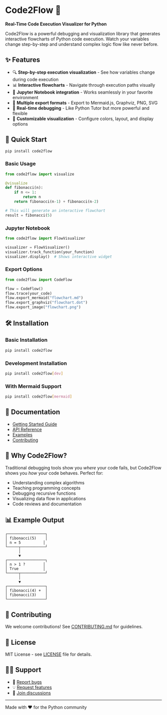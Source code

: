 # Code2Flow 🔄

**Real-Time Code Execution Visualizer for Python**

Code2Flow is a powerful debugging and visualization library that generates interactive flowcharts of Python code execution. Watch your variables change step-by-step and understand complex logic flow like never before.

## ✨ Features

- 🔍 **Step-by-step execution visualization** - See how variables change during code execution
- 📊 **Interactive flowcharts** - Navigate through execution paths visually  
- 📝 **Jupyter Notebook integration** - Works seamlessly in your favorite environment
- 🎨 **Multiple export formats** - Export to Mermaid.js, Graphviz, PNG, SVG
- 🚀 **Real-time debugging** - Like Python Tutor but more powerful and flexible
- 🔧 **Customizable visualization** - Configure colors, layout, and display options

## 🚀 Quick Start

```bash
pip install code2flow
```

### Basic Usage

```python
from code2flow import visualize

@visualize
def fibonacci(n):
    if n <= 1:
        return n
    return fibonacci(n-1) + fibonacci(n-2)

# This will generate an interactive flowchart
result = fibonacci(5)
```

### Jupyter Notebook

```python
from code2flow import FlowVisualizer

visualizer = FlowVisualizer()
visualizer.track_function(your_function)
visualizer.display()  # Shows interactive widget
```

### Export Options

```python
from code2flow import CodeFlow

flow = CodeFlow()
flow.trace(your_code)
flow.export_mermaid("flowchart.md")
flow.export_graphviz("flowchart.dot")
flow.export_image("flowchart.png")
```

## 🛠️ Installation

### Basic Installation
```bash
pip install code2flow
```

### Development Installation
```bash
pip install code2flow[dev]
```

### With Mermaid Support
```bash
pip install code2flow[mermaid]
```

## 📖 Documentation

- [Getting Started Guide](docs/getting_started.md)
- [API Reference](docs/api_reference.md)
- [Examples](examples/)
- [Contributing](CONTRIBUTING.md)

## 🎯 Why Code2Flow?

Traditional debugging tools show you *where* your code fails, but Code2Flow shows you *how* your code behaves. Perfect for:

- Understanding complex algorithms
- Teaching programming concepts  
- Debugging recursive functions
- Visualizing data flow in applications
- Code reviews and documentation

## 📊 Example Output

```
┌─────────────────┐
│ fibonacci(5)    │
│ n = 5          │
└─────┬───────────┘
      │
      ▼
┌─────────────────┐
│ n > 1 ?        │
│ True           │
└─────┬───────────┘
      │
      ▼
┌─────────────────┐
│ fibonacci(4) +  │
│ fibonacci(3)    │
└─────────────────┘
```

## 🤝 Contributing

We welcome contributions! See [CONTRIBUTING.md](CONTRIBUTING.md) for guidelines.

## 📄 License

MIT License - see [LICENSE](LICENSE) file for details.

## 🙋‍♂️ Support

- 🐛 [Report bugs](https://github.com/yourusername/code2flow/issues)
- 💡 [Request features](https://github.com/yourusername/code2flow/issues)
- 💬 [Join discussions](https://github.com/yourusername/code2flow/discussions)

---

Made with ❤️ for the Python community
